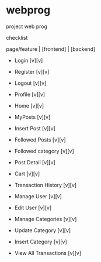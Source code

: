 # webprog
project web prog

checklist

page/feature | [frontend] | [backend]

- Login  [v][v]
- Register  [v][v]
- Logout  [v][v]
- Profile [v][v]

- Home [v][v]
- MyPosts [v][v]
- Insert Post [v][v]
- Followed Posts [v][v]
- Followed category [v][v]
- Post Detail [v][v]

- Cart [v][v]
- Transaction History [v][v]

- Manage User [v][v]
- Edit User [v][v]
- Manage Categories [v][v]
- Update Category [v][v]
- Insert Category [v][v]
- View All Transactions [v][v]